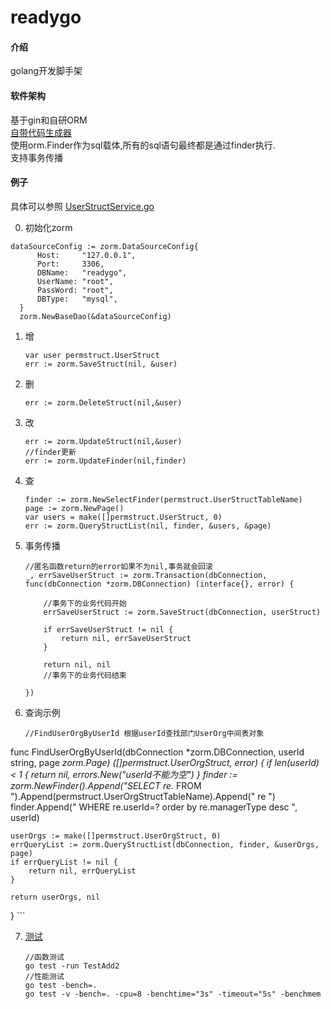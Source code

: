 # readygo

#### 介绍
golang开发脚手架

#### 软件架构
基于gin和自研ORM  
[自带代码生成器](https://gitee.com/chunanyong/readygo/tree/master/codeGenerator)  
使用orm.Finder作为sql载体,所有的sql语句最终都是通过finder执行.  
支持事务传播  


#### 例子
具体可以参照 [UserStructService.go](https://gitee.com/chunanyong/readygo/tree/master/permission/permservice)

0. 初始化zorm
  ```  
dataSourceConfig := zorm.DataSourceConfig{
		Host:     "127.0.0.1",
		Port:     3306,
		DBName:   "readygo",
		UserName: "root",
		PassWord: "root",
		DBType:   "mysql",
	}
	zorm.NewBaseDao(&dataSourceConfig)
  ```  
1.  增
    ```
    var user permstruct.UserStruct
    err := zorm.SaveStruct(nil, &user)
    ```
2.  删
    ```
    err := zorm.DeleteStruct(nil,&user)
    ```
  
3.  改
    ```
    err := zorm.UpdateStruct(nil,&user)
    //finder更新
    err := zorm.UpdateFinder(nil,finder)
    ```
4.  查
    ```
	finder := zorm.NewSelectFinder(permstruct.UserStructTableName)
	page := zorm.NewPage()
	var users = make([]permstruct.UserStruct, 0)
	err := zorm.QueryStructList(nil, finder, &users, &page)
    ```
5.  事务传播
    ```
    //匿名函数return的error如果不为nil,事务就会回滚
	_, errSaveUserStruct := zorm.Transaction(dbConnection, func(dbConnection *zorm.DBConnection) (interface{}, error) {

		//事务下的业务代码开始
		errSaveUserStruct := zorm.SaveStruct(dbConnection, userStruct)

		if errSaveUserStruct != nil {
			return nil, errSaveUserStruct
		}

		return nil, nil
		//事务下的业务代码结束

	})
    ```
6.  查询示例
    ```  
    //FindUserOrgByUserId 根据userId查找部门UserOrg中间表对象
func FindUserOrgByUserId(dbConnection *zorm.DBConnection, userId string, page *zorm.Page) ([]permstruct.UserOrgStruct, error) {
	if len(userId) < 1 {
		return nil, errors.New("userId不能为空")
	}
	finder := zorm.NewFinder().Append("SELECT re.* FROM  ").Append(permstruct.UserOrgStructTableName).Append(" re ")
	finder.Append("   WHERE re.userId=?    order by re.managerType desc   ", userId)

	userOrgs := make([]permstruct.UserOrgStruct, 0)
	errQueryList := zorm.QueryStructList(dbConnection, finder, &userOrgs, page)
	if errQueryList != nil {
		return nil, errQueryList
	}

	return userOrgs, nil

}
    ```  

7.  [测试](https://www.jianshu.com/p/1adc69468b6f)
    ```
    //函数测试
    go test -run TestAdd2
    //性能测试
    go test -bench=.
    go test -v -bench=. -cpu=8 -benchtime="3s" -timeout="5s" -benchmem
    ```

